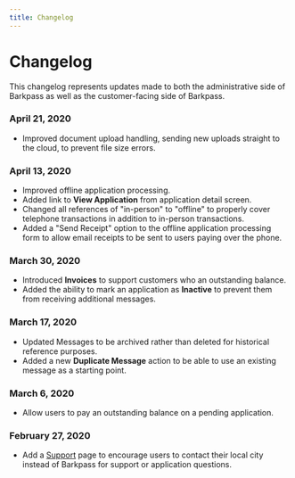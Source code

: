 ```yaml
---
title: Changelog
---
```


# Changelog

This changelog represents updates made to both the administrative side of Barkpass as well as the customer-facing side of Barkpass.

### April 21, 2020

- Improved document upload handling, sending new uploads straight to the cloud, to prevent file size errors.

### April 13, 2020

- Improved offline application processing.
- Added link to **View Application** from application detail screen.
- Changed all references of "in-person" to "offline" to properly cover telephone transactions in addition to in-person transactions.
- Added a "Send Receipt" option to the offline application processing form to allow email receipts to be sent to users paying over the phone.

### March 30, 2020

- Introduced **Invoices** to support customers who an outstanding balance.
- Added the ability to mark an application as **Inactive** to prevent them from receiving additional messages.

### March 17, 2020

- Updated Messages to be archived rather than deleted for historical reference purposes.
- Added a new **Duplicate Message** action to be able to use an existing message as a starting point.

### March 6, 2020

- Allow users to pay an outstanding balance on a pending application.

### February 27, 2020

- Add a [Support](https://www.barkpass.com/support) page to encourage users to contact their local city instead of Barkpass for support or application questions.
